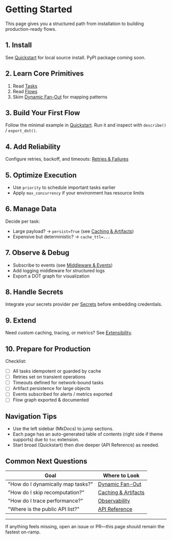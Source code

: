 # Getting Started

This page gives you a structured path from installation to building production-ready flows.

## 1. Install
See [Quickstart](quickstart.md#installation-local-source-checkout) for local source install. PyPI package coming soon.

## 2. Learn Core Primitives
1. Read [Tasks](concepts/tasks.md)
2. Read [Flows](flows.md)
3. Skim [Dynamic Fan-Out](dynamic-fanout.md) for mapping patterns

## 3. Build Your First Flow
Follow the minimal example in [Quickstart](quickstart.md#define-tasks-flow). Run it and inspect with `describe()` / `export_dot()`.

## 4. Add Reliability
Configure retries, backoff, and timeouts: [Retries & Failures](retries-timeouts-failure.md)

## 5. Optimize Execution
- Use `priority` to schedule important tasks earlier
- Apply `max_concurrency` if your environment has resource limits

## 6. Manage Data
Decide per task:
- Large payload? -> `persist=True` (see [Caching & Artifacts](caching-artifacts.md))
- Expensive but deterministic? -> `cache_ttl=...`

## 7. Observe & Debug
- Subscribe to events (see [Middleware & Events](middleware-events.md))
- Add logging middleware for structured logs
- Export a DOT graph for visualization

## 8. Handle Secrets
Integrate your secrets provider per [Secrets](secrets.md) before embedding credentials.

## 9. Extend
Need custom caching, tracing, or metrics? See [Extensibility](extensibility.md).

## 10. Prepare for Production
Checklist:
- [ ] All tasks idempotent or guarded by cache
- [ ] Retries set on transient operations
- [ ] Timeouts defined for network-bound tasks
- [ ] Artifact persistence for large objects
- [ ] Events subscribed for alerts / metrics exported
- [ ] Flow graph exported & documented

## Navigation Tips
- Use the left sidebar (MkDocs) to jump sections.
- Each page has an auto-generated table of contents (right side if theme supports) due to `toc` extension.
- Start broad (Quickstart) then dive deeper (API Reference) as needed.

## Common Next Questions
| Goal | Where to Look |
|------|---------------|
| "How do I dynamically map tasks?" | [Dynamic Fan-Out](dynamic-fanout.md) |
| "How do I skip recomputation?" | [Caching & Artifacts](caching-artifacts.md) |
| "How do I trace performance?" | [Observability](observability.md) |
| "Where is the public API list?" | [API Reference](api-reference.md) |

---
If anything feels missing, open an issue or PR—this page should remain the fastest on-ramp.
